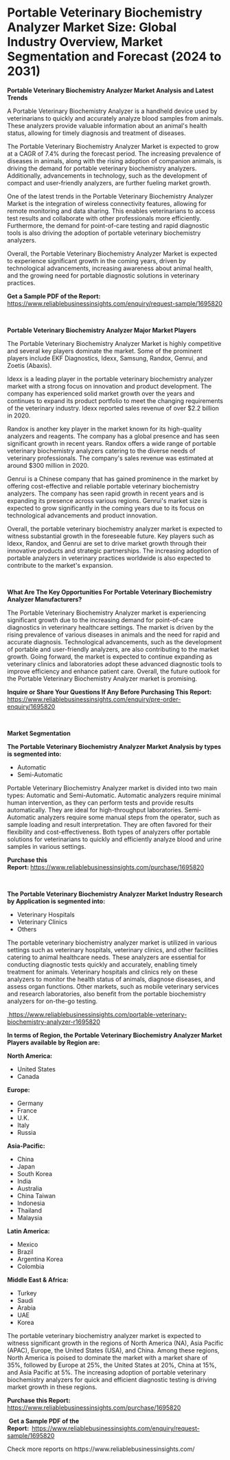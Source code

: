 <p><h1>Portable Veterinary Biochemistry Analyzer Market Size: Global Industry Overview, Market Segmentation and Forecast (2024 to 2031)</h1></p><p><strong>Portable Veterinary Biochemistry Analyzer Market Analysis and Latest Trends</strong></p>
<p><p>A Portable Veterinary Biochemistry Analyzer is a handheld device used by veterinarians to quickly and accurately analyze blood samples from animals. These analyzers provide valuable information about an animal's health status, allowing for timely diagnosis and treatment of diseases.</p><p>The Portable Veterinary Biochemistry Analyzer Market is expected to grow at a CAGR of 7.4% during the forecast period. The increasing prevalence of diseases in animals, along with the rising adoption of companion animals, is driving the demand for portable veterinary biochemistry analyzers. Additionally, advancements in technology, such as the development of compact and user-friendly analyzers, are further fueling market growth.</p><p>One of the latest trends in the Portable Veterinary Biochemistry Analyzer Market is the integration of wireless connectivity features, allowing for remote monitoring and data sharing. This enables veterinarians to access test results and collaborate with other professionals more efficiently. Furthermore, the demand for point-of-care testing and rapid diagnostic tools is also driving the adoption of portable veterinary biochemistry analyzers.</p><p>Overall, the Portable Veterinary Biochemistry Analyzer Market is expected to experience significant growth in the coming years, driven by technological advancements, increasing awareness about animal health, and the growing need for portable diagnostic solutions in veterinary practices.</p></p>
<p><strong>Get a Sample PDF of the Report:&nbsp;</strong> <a href="https://www.reliablebusinessinsights.com/enquiry/request-sample/1695820">https://www.reliablebusinessinsights.com/enquiry/request-sample/1695820</a></p>
<p>&nbsp;</p>
<p><strong>Portable Veterinary Biochemistry Analyzer Major Market Players</strong></p>
<p><p>The Portable Veterinary Biochemistry Analyzer Market is highly competitive and several key players dominate the market. Some of the prominent players include EKF Diagnostics, Idexx, Samsung, Randox, Genrui, and Zoetis (Abaxis).</p><p>Idexx is a leading player in the portable veterinary biochemistry analyzer market with a strong focus on innovation and product development. The company has experienced solid market growth over the years and continues to expand its product portfolio to meet the changing requirements of the veterinary industry. Idexx reported sales revenue of over $2.2 billion in 2020.</p><p>Randox is another key player in the market known for its high-quality analyzers and reagents. The company has a global presence and has seen significant growth in recent years. Randox offers a wide range of portable veterinary biochemistry analyzers catering to the diverse needs of veterinary professionals. The company's sales revenue was estimated at around $300 million in 2020.</p><p>Genrui is a Chinese company that has gained prominence in the market by offering cost-effective and reliable portable veterinary biochemistry analyzers. The company has seen rapid growth in recent years and is expanding its presence across various regions. Genrui's market size is expected to grow significantly in the coming years due to its focus on technological advancements and product innovation.</p><p>Overall, the portable veterinary biochemistry analyzer market is expected to witness substantial growth in the foreseeable future. Key players such as Idexx, Randox, and Genrui are set to drive market growth through their innovative products and strategic partnerships. The increasing adoption of portable analyzers in veterinary practices worldwide is also expected to contribute to the market's expansion.</p></p>
<p>&nbsp;</p>
<p><strong>What Are The Key Opportunities For Portable Veterinary Biochemistry Analyzer Manufacturers?</strong></p>
<p><p>The Portable Veterinary Biochemistry Analyzer market is experiencing significant growth due to the increasing demand for point-of-care diagnostics in veterinary healthcare settings. The market is driven by the rising prevalence of various diseases in animals and the need for rapid and accurate diagnosis. Technological advancements, such as the development of portable and user-friendly analyzers, are also contributing to the market growth. Going forward, the market is expected to continue expanding as veterinary clinics and laboratories adopt these advanced diagnostic tools to improve efficiency and enhance patient care. Overall, the future outlook for the Portable Veterinary Biochemistry Analyzer market is promising.</p></p>
<p><strong>Inquire or Share Your Questions If Any Before Purchasing This Report:</strong> <a href="https://www.reliablebusinessinsights.com/enquiry/pre-order-enquiry/1695820">https://www.reliablebusinessinsights.com/enquiry/pre-order-enquiry/1695820</a></p>
<p>&nbsp;</p>
<p><strong>Market Segmentation</strong></p>
<p><strong>The Portable Veterinary Biochemistry Analyzer Market Analysis by types is segmented into:</strong></p>
<p><ul><li>Automatic</li><li>Semi-Automatic</li></ul></p>
<p><p>Portable Veterinary Biochemistry Analyzer market is divided into two main types: Automatic and Semi-Automatic. Automatic analyzers require minimal human intervention, as they can perform tests and provide results automatically. They are ideal for high-throughput laboratories. Semi-Automatic analyzers require some manual steps from the operator, such as sample loading and result interpretation. They are often favored for their flexibility and cost-effectiveness. Both types of analyzers offer portable solutions for veterinarians to quickly and efficiently analyze blood and urine samples in various settings.</p></p>
<p><strong>Purchase this Report:&nbsp;</strong><a href="https://www.reliablebusinessinsights.com/purchase/1695820">https://www.reliablebusinessinsights.com/purchase/1695820</a></p>
<p>&nbsp;</p>
<p><strong>The Portable Veterinary Biochemistry Analyzer Market Industry Research by Application is segmented into:</strong></p>
<p><ul><li>Veterinary Hospitals</li><li>Veterinary Clinics</li><li>Others</li></ul></p>
<p><p>The portable veterinary biochemistry analyzer market is utilized in various settings such as veterinary hospitals, veterinary clinics, and other facilities catering to animal healthcare needs. These analyzers are essential for conducting diagnostic tests quickly and accurately, enabling timely treatment for animals. Veterinary hospitals and clinics rely on these analyzers to monitor the health status of animals, diagnose diseases, and assess organ functions. Other markets, such as mobile veterinary services and research laboratories, also benefit from the portable biochemistry analyzers for on-the-go testing.</p></p>
<p><a href="https://www.reliablebusinessinsights.com/portable-veterinary-biochemistry-analyzer-r1695820">&nbsp;https://www.reliablebusinessinsights.com/portable-veterinary-biochemistry-analyzer-r1695820</a></p>
<p><strong>In terms of Region, the Portable Veterinary Biochemistry Analyzer Market Players available by Region are:</strong></p>
<p>
    <p> <strong> North America: </strong>
        <ul>
            <li>United States</li>
            <li>Canada</li>
        </ul>
        </p> 
    <p> <strong> Europe: </strong>
        <ul>
            <li>Germany</li>
            <li>France</li>
            <li>U.K.</li>
            <li>Italy</li>
            <li>Russia</li>
        </ul>
        </p> 
    <p> <strong> Asia-Pacific: </strong>
        <ul>
            <li>China</li>
            <li>Japan</li>
            <li>South Korea</li>
            <li>India</li>
            <li>Australia</li>
            <li>China Taiwan</li>
            <li>Indonesia</li>
            <li>Thailand</li>
            <li>Malaysia</li>
        </ul>
        </p> 
    <p> <strong> Latin America: </strong>
        <ul>
            <li>Mexico</li>
            <li>Brazil</li>
            <li>Argentina Korea</li>
            <li>Colombia</li>
        </ul>
        </p> 
    <p> <strong> Middle East & Africa: </strong>
        <ul>
            <li>Turkey</li>
            <li>Saudi</li>
            <li>Arabia</li>
            <li>UAE</li>
            <li>Korea</li>
        </ul>
    </p>
    </p>
<p><p>The portable veterinary biochemistry analyzer market is expected to witness significant growth in the regions of North America (NA), Asia Pacific (APAC), Europe, the United States (USA), and China. Among these regions, North America is poised to dominate the market with a market share of 35%, followed by Europe at 25%, the United States at 20%, China at 15%, and Asia Pacific at 5%. The increasing adoption of portable veterinary biochemistry analyzers for quick and efficient diagnostic testing is driving market growth in these regions.</p></p>
<p><strong>Purchase this Report: </strong><a href="https://www.reliablebusinessinsights.com/purchase/1695820">https://www.reliablebusinessinsights.com/purchase/1695820</a></p>
<p>&nbsp;<strong>Get a Sample PDF of the Report:&nbsp;&nbsp;</strong><a href="https://www.reliablebusinessinsights.com/enquiry/request-sample/1695820">https://www.reliablebusinessinsights.com/enquiry/request-sample/1695820</a></p>
<p><strong></strong></p>
<p>Check more reports on https://www.reliablebusinessinsights.com/</p>